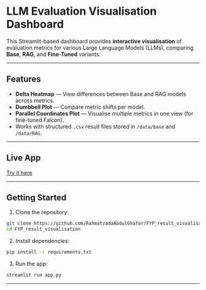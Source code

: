 # LLM Evaluation Visualisation Dashboard

This Streamlit-based dashboard provides **interactive visualisation** of evaluation metrics for various Large Language Models (LLMs), comparing **Base**, **RAG**, and **Fine-Tuned** variants.

---

##  Features

-  **Delta Heatmap** — View differences between Base and RAG models across metrics.
-  **Dumbbell Plot** — Compare metric shifts per model.
-  **Parallel Coordinates Plot** — Visualise multiple metrics in one view (for fine-tuned Falcon).
-  Works with structured `.csv` result files stored in `/data/base` and `/data/RAG`.

---

##  Live App

 [Try it here](https://resultvisualisation.streamlit.app/)

---
##  Getting Started

1. Clone the repository:
```bash
git clone https://github.com/RahmatzadaAbdulGhafor/FYP_result_visualisation
cd FYP_result_visualisation
```

2. Install dependencies:
```bash
pip install -r requirements.txt
```

3. Run the app:
```bash
streamlit run app.py
```

---
